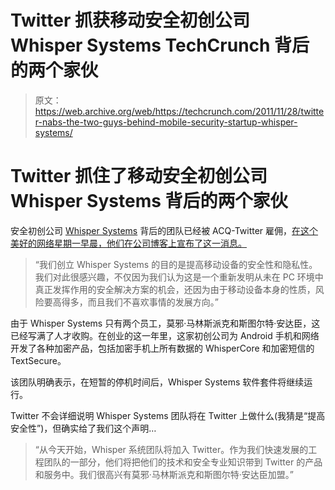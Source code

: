 # Twitter 抓获移动安全初创公司 Whisper Systems TechCrunch 背后的两个家伙

> 原文：<https://web.archive.org/web/https://techcrunch.com/2011/11/28/twitter-nabs-the-two-guys-behind-mobile-security-startup-whisper-systems/>

# Twitter 抓住了移动安全初创公司 Whisper Systems 背后的两个家伙

安全初创公司 [Whisper Systems](https://web.archive.org/web/20230215191437/http://www.whispersys.com/) 背后的团队已经被 ACQ-Twitter 雇佣，[在这个美好的网络星期一早晨，他们在公司博客上宣布了这一消息。](https://web.archive.org/web/20230215191437/http://www.whispersys.com/updates.html)

> “我们创立 Whisper Systems 的目的是提高移动设备的安全性和隐私性。我们对此很感兴趣，不仅因为我们认为这是一个重新发明从未在 PC 环境中真正发挥作用的安全解决方案的机会，还因为由于移动设备本身的性质，风险要高得多，而且我们不喜欢事情的发展方向。”

由于 Whisper Systems 只有两个员工，莫邪·马林斯派克和斯图尔特·安达臣，这已经写满了人才收购。在创业的这一年里，这家初创公司为 Android 手机和网络开发了各种加密产品，包括加密手机上所有数据的 WhisperCore 和加密短信的 TextSecure。

该团队明确表示，在短暂的停机时间后，Whisper Systems 软件套件将继续运行。

Twitter 不会详细说明 Whisper Systems 团队将在 Twitter 上做什么(我猜是“提高安全性”)，但确实给了我们这个声明…

> “从今天开始，Whisper 系统团队将加入 Twitter。作为我们快速发展的工程团队的一部分，他们将把他们的技术和安全专业知识带到 Twitter 的产品和服务中。我们很高兴有莫邪·马林斯派克和斯图尔特·安达臣加盟。”